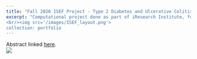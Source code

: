 ```yaml
---
title: "Fall 2020 ISEF Project - Type 2 Diabetes and Ulcerative Colitis: Shared Gut Microbiome Dysbiosis, a Biomarker for Colorectal Cancer"
excerpt: "Computational project done as part of iResearch Institute, focusing on identifying microbial biomarkers shared across diseases datasets. My first exposure to the world of microbial sequencing and analysis.
<br/><img src='/images/ISEF_layout.png'>
collection: portfolio
---
```


Abstract linked [here](https://abstracts.societyforscience.org/Home/FullAbstract?Category=Any%20Category&AllAbstracts=True&FairCountry=Any%20Country&FairState=Any%20State&ProjectId=20335).
<br/><img src='/images/ISEFPoster.jpg'>
